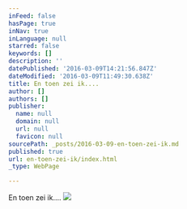 ```yaml
---
inFeed: false
hasPage: true
inNav: true
inLanguage: null
starred: false
keywords: []
description: ''
datePublished: '2016-03-09T14:21:56.847Z'
dateModified: '2016-03-09T11:49:30.638Z'
title: En toen zei ik....
author: []
authors: []
publisher:
  name: null
  domain: null
  url: null
  favicon: null
sourcePath: _posts/2016-03-09-en-toen-zei-ik.md
published: true
url: en-toen-zei-ik/index.html
_type: WebPage

---
```

En toen zei ik....
![](https://the-grid-user-content.s3-us-west-2.amazonaws.com/75d1dabb-4e33-40e4-a629-27856e7a80c9.jpg)